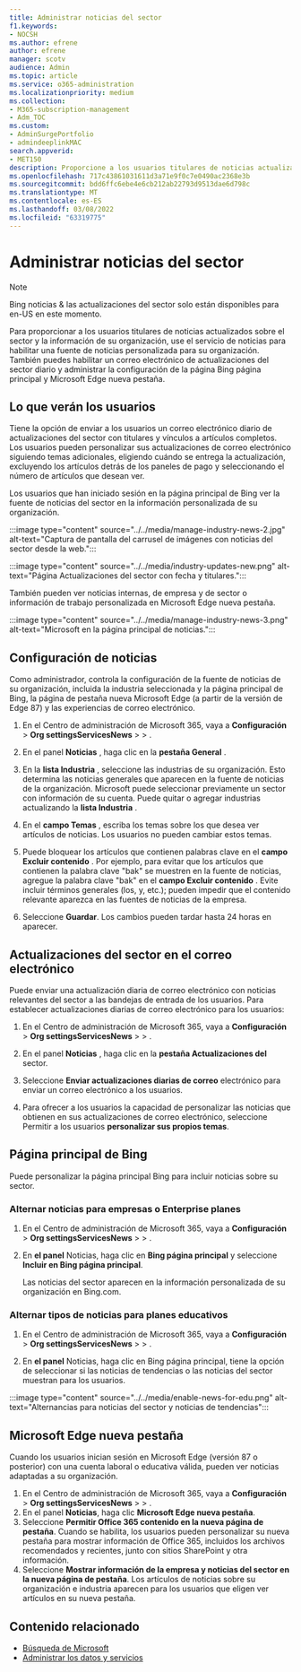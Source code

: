 ```yaml
---
title: Administrar noticias del sector
f1.keywords:
- NOCSH
ms.author: efrene
author: efrene
manager: scotv
audience: Admin
ms.topic: article
ms.service: o365-administration
ms.localizationpriority: medium
ms.collection:
- M365-subscription-management
- Adm_TOC
ms.custom:
- AdminSurgePortfolio
- admindeeplinkMAC
search.appverid:
- MET150
description: Proporcione a los usuarios titulares de noticias actualizados sobre su sector e información de su organización, use el servicio de noticias para habilitar una fuente de noticias personalizada para su organización.
ms.openlocfilehash: 717c43861031611d3a71e9f0c7e0490ac2368e3b
ms.sourcegitcommit: bdd6ffc6ebe4e6cb212ab22793d9513dae6d798c
ms.translationtype: MT
ms.contentlocale: es-ES
ms.lasthandoff: 03/08/2022
ms.locfileid: "63319775"
---
```

# <a name="manage-industry-news"></a>Administrar noticias del sector

> [!NOTE] 
> Bing noticias & las actualizaciones del sector solo están disponibles para en-US en este momento.

Para proporcionar a los usuarios titulares de noticias actualizados sobre el sector y la información de su organización, use el servicio de noticias para habilitar una fuente de noticias personalizada para su organización. También puedes habilitar un correo electrónico de actualizaciones del sector diario y administrar la configuración de la página Bing página principal y Microsoft Edge nueva pestaña.

## <a name="what-your-users-will-see"></a>Lo que verán los usuarios

Tiene la opción de enviar a los usuarios un correo electrónico diario de actualizaciones del sector con titulares y vínculos a artículos completos. Los usuarios pueden personalizar sus actualizaciones de correo electrónico siguiendo temas adicionales, eligiendo cuándo se entrega la actualización, excluyendo los artículos detrás de los paneles de pago y seleccionando el número de artículos que desean ver.

Los usuarios que han iniciado sesión en la página principal de Bing ver la fuente de noticias del sector en la información personalizada de su organización.

:::image type="content" source="../../media/manage-industry-news-2.jpg" alt-text="Captura de pantalla del carrusel de imágenes con noticias del sector desde la web.":::

:::image type="content" source="../../media/industry-updates-new.png" alt-text="Página Actualizaciones del sector con fecha y titulares.":::

También pueden ver noticias internas, de empresa y de sector o información de trabajo personalizada en Microsoft Edge nueva pestaña.

:::image type="content" source="../../media/manage-industry-news-3.png" alt-text="Microsoft en la página principal de noticias.":::

## <a name="news-settings"></a>Configuración de noticias

Como administrador, controla la configuración de la fuente de noticias de su organización, incluida la industria seleccionada y la página principal de Bing, la página de pestaña nueva Microsoft Edge (a partir de la versión de Edge 87) y las experiencias de correo electrónico. 

1. En el Centro de administración de Microsoft 365, vaya a **Configuración** >  **Org settingsServicesNews** >  > .[](https://admin.microsoft.com/adminportal/home?#/Settings/Services/:/Settings/L1/BingNews)

1. En el panel **Noticias** , haga clic en la **pestaña General** .

1. En la **lista Industria** , seleccione las industrias de su organización. Esto determina las noticias generales que aparecen en la fuente de noticias de la organización. Microsoft puede seleccionar previamente un sector con información de su cuenta. Puede quitar o agregar industrias actualizando la **lista Industria** .

1. En el **campo Temas** , escriba los temas sobre los que desea ver artículos de noticias. Los usuarios no pueden cambiar estos temas.

1. Puede bloquear los artículos que contienen palabras clave en el **campo Excluir contenido** . Por ejemplo, para evitar que los artículos que contienen la palabra clave "bak" se muestren en la fuente de noticias, agregue la palabra clave "bak" en el **campo Excluir contenido** . Evite incluir términos generales (los, y, etc.); pueden impedir que el contenido relevante aparezca en las fuentes de noticias de la empresa.

1. Seleccione **Guardar**. Los cambios pueden tardar hasta 24 horas en aparecer.

## <a name="industry-updates-in-email"></a>Actualizaciones del sector en el correo electrónico

Puede enviar una actualización diaria de correo electrónico con noticias relevantes del sector a las bandejas de entrada de los usuarios. Para establecer actualizaciones diarias de correo electrónico para los usuarios:

1. En el Centro de administración de Microsoft 365, vaya a **Configuración** >  **Org settingsServicesNews** >  > .[](https://admin.microsoft.com/adminportal/home?#/Settings/Services/:/Settings/L1/BingNews) 

1. En el panel **Noticias** , haga clic en la **pestaña Actualizaciones del** sector. 
1. Seleccione **Enviar actualizaciones diarias de correo** electrónico para enviar un correo electrónico a los usuarios.
1. Para ofrecer a los usuarios la capacidad de personalizar las noticias que obtienen en sus actualizaciones de correo electrónico, seleccione Permitir a los usuarios **personalizar sus propios temas**.

## <a name="bing-homepage"></a>Página principal de Bing

Puede personalizar la página principal Bing para incluir noticias sobre su sector.

### <a name="toggle-news-for-business-or-enterprise-plans"></a>Alternar noticias para empresas o Enterprise planes

1. En el Centro de administración de Microsoft 365, vaya a **Configuración** >  **Org settingsServicesNews** >  > .[](https://admin.microsoft.com/adminportal/home?#/Settings/Services/:/Settings/L1/BingNews)

1. En **el panel** Noticias, haga clic en **Bing página principal** y seleccione **Incluir en Bing página principal**.

    Las noticias del sector aparecen en la información personalizada de su organización en Bing.com.

### <a name="toggle-news-types-for-education-plans"></a>Alternar tipos de noticias para planes educativos

1. En el Centro de administración de Microsoft 365, vaya a **Configuración** >  **Org settingsServicesNews** >  > .[](https://admin.microsoft.com/adminportal/home?#/Settings/Services/:/Settings/L1/BingNews)

1. En **el panel** Noticias, haga clic en Bing página principal, tiene la opción de seleccionar si las noticias  de tendencias o las  noticias del sector muestran para los usuarios.

:::image type="content" source="../../media/enable-news-for-edu.png" alt-text="Alternancias para noticias del sector y noticias de tendencias":::

## <a name="microsoft-edge-new-tab-page"></a>Microsoft Edge nueva pestaña

Cuando los usuarios inician sesión en Microsoft Edge (versión 87 o posterior) con una cuenta laboral o educativa válida, pueden ver noticias adaptadas a su organización.

1. En el Centro de administración de Microsoft 365, vaya a **Configuración** >  **Org settingsServicesNews** >  > .[](https://admin.microsoft.com/adminportal/home?#/Settings/Services/:/Settings/L1/BingNews)
2. En el panel **Noticias**, haga clic **Microsoft Edge nueva pestaña**.
3. Seleccione **Permitir Office 365 contenido en la nueva página de pestaña**. Cuando se habilita, los usuarios pueden personalizar su nueva pestaña para mostrar información de Office 365, incluidos los archivos recomendados y recientes, junto con sitios SharePoint y otra información.
4. Seleccione **Mostrar información de la empresa y noticias del sector en la nueva página de pestaña**. Los artículos de noticias sobre su organización e industria aparecen para los usuarios que eligen ver artículos en su nueva pestaña.

## <a name="related-content"></a>Contenido relacionado

- 
  [Búsqueda de Microsoft](/microsoftsearch/)
- [Administrar los datos y servicios](/admin)